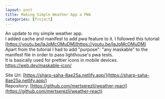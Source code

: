 ```yaml
---
layout: post
title: Making Simple Weather App a PWA
categories: [Project]
---
```

An update to my simple weather app.  
I added cache and manifest to add pwa feature to it. 
I followed this tutorial: [https://youtu.be/IaJqMcOMuDM](https://youtu.be/IaJqMcOMuDM)   
Apart from the tutorial I had to add "purpose": "any maskable" to the manifest file in order to pass lighthouse's pwa tests.  
It is basically used for prettier icons in mobile devices. https://web.dev/maskable-icon/

Site Url: [https://sharp-saha-8ae25a.netlify.app/](https://sharp-saha-8ae25a.netlify.app/)  
Repository: [https://github.com/mertserezli/weather-react](https://github.com/mertserezli/weather-react) 
